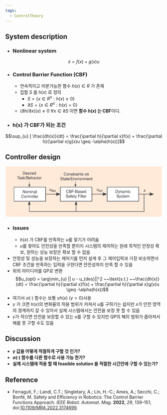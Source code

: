 ```yaml
---
tags:
  - ControlTheory
---
```

## System description

- ### Nonlinear system
$$\dot{x} = f(x) + g(x)u$$
- ### Control Barrier Function (CBF)
	- 연속적이고 미분가능한 함수 $h(x) \in R$ 가 존재
	- 집합 $S$ 를 $h(x)$ 로 정의
		- $S = \{x \in R^n: h(x) \geq 0 \}$
		- $\partial S = \{x \in R^n: h(x) = 0 \}$
	- $(\partial h/ \partial x)(x) \neq 0 ~\forall x \in \partial S$ 이면 **함수 $h(x)$ 는 CBF**이다.

- ### h(x) 가 CBF가 되는 조건
$$\sup_{u} [ \frac{dh(x)}{dt} = \frac{\partial h}{\partial x}f(x) +   \frac{\partial h}{\partial x}g(x)u \geq -\alpha(h(x))]$$

## Controller design

![basic_system](../fig/basic_figure_0.png)
- ### Issues
	- $h(x)$ 가 CBF를 만족하는 $u$를 찾기가 어려움
	- $u$를 찾아도 안전성을 만족할 뿐이지 시스템의 제어하는 원래 목적인 안정성 확보, 원하는 성능 보장은 확보 할 수 없음
- 안정성 및 성능을 보장하는 제어기를 먼저 설계 후 그 제어입력과 가장 비슷하면서 CBF 조건을 만족하는 입력을 구한다면 안전성까지 만족 할 수 있음
- 위의 아이디어를 QP로 변환
$$u_{opt} = \arg\min_{u} || u - u_{des}||^2 ~~\text{s.t.} ~~\frac{dh(x)}{dt} = \frac{\partial h}{\partial x}f(x) +   \frac{\partial h}{\partial x}g(x)u \geq -\alpha(h(x))$$
- 여기서 $\alpha(\cdot)$ 함수는 보통 $\gamma h(x)$ $(\gamma >0)$사용
- $\gamma$ 가 크면 $h(x)$의 변화율의 허용 범위가 커져서 $u$를 구하기는 쉽지만 $x$가 안전 영역의 경계까지 갈 수 있어서 실제 시스템에서는 안전을 보장 못 할 수 있음
- $\gamma$가 작으면 안전을 보장할 수 있는 $u$를 구할 수 있지만 QP의 해의 범위가 좁아져서 해를 못 구할 수도 있음   

## Discussion
- **$\gamma$ 값을 어떻게 적절하게 구할 것 인가?**
-  **$\alpha(\cdot)$ 함수를 다른 함수로 사용 가능 한가?**
- **실제 시스템에 적용 할 때 feasible solution 을 적절한 시간안에 구할 수 있는가?**

## Reference
- Ferraguti, F.; Landi, C.T.; Singletary, A.; Lin, H.-C.; Ames, A.; Secchi, C.; Bonfè, M. Safety and Efficiency in Robotics: The Control Barrier Functions Approach. _IEEE Robot. Automat. Mag._ **2022**, _29_, 139–151, doi:[10.1109/MRA.2022.3174699](https://doi.org/10.1109/MRA.2022.3174699).
